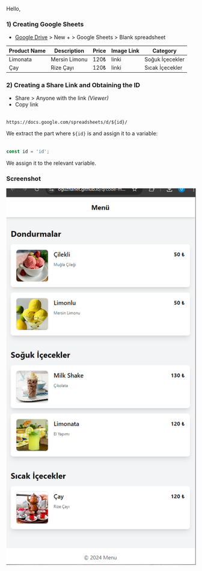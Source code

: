 Hello,


### 1) Creating Google Sheets

- [Google Drive](https://drive.google.com/) > New + > Google Sheets > Blank spreadsheet

| Product Name | Description | Price | Image Link | Category |
|----------|-----------------|-------------|------------|----------|
| Limonata | Mersin Limonu | 120₺ | linki | Soğuk İçecekler |
| Çay | Rize Çayı | 120₺ | linki | Sıcak İçecekler |

### 2) Creating a Share Link and Obtaining the ID

- Share > Anyone with the link *(Viewer)*
- Copy link

```

https://docs.google.com/spreadsheets/d/${id}/

```

We extract the part where `${id}` is and assign it to a variable:

```javascript

const id = 'id';

```

We assign it to the relevant variable.

### Screenshot 
![QR Code Menü Google Sheets](https://github.com/oguzhanet/qrcode-menu/blob/main/screenshot.PNG)

